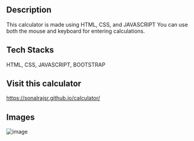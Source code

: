 
## Description
This calculator is made using HTML, CSS, and JAVASCRIPT
You can use both the mouse and keyboard for entering calculations.
## Tech Stacks
HTML, CSS, JAVASCRIPT, BOOTSTRAP
## Visit this calculator
https://sonalrajsr.github.io/calculator/
## Images
![image](https://github.com/sonalrajsr/calculator/assets/123736054/98c20adc-54ac-4743-bc24-bd6d4d1e8606)

